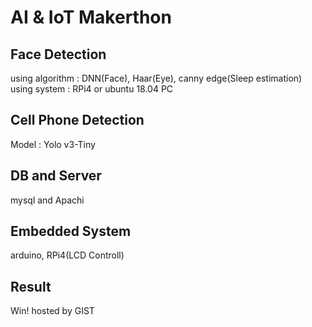 AI & IoT Makerthon
===================
Face Detection
----------------
using algorithm : DNN(Face), Haar(Eye), canny edge(Sleep estimation) 
using system : RPi4 or ubuntu 18.04 PC

Cell Phone Detection
----------------
Model : Yolo v3-Tiny 

DB and Server
----------------
mysql and Apachi


Embedded System
---------------
arduino, RPi4(LCD Controll)

Result
-------
Win! hosted by GIST